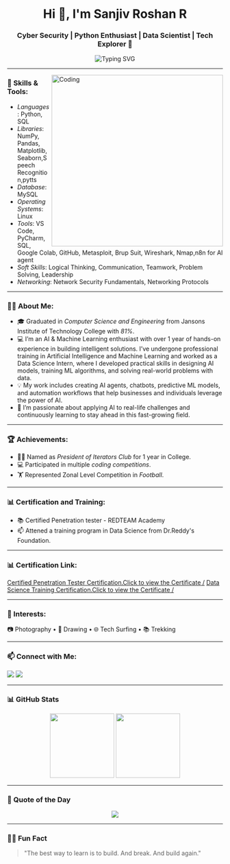 <h1 align="center">Hi 👋, I'm Sanjiv Roshan R</h1>
<h3 align="center">Cyber Security | Python Enthusiast | Data Scientist | Tech Explorer 🚀</h3>

<p align="center">
  <img src="https://readme-typing-svg.demolab.com?font=Fira+Code&size=24&pause=1000&center=true&vCenter=true&width=435&lines=Python+Developer;Data+Scientist;Cloud+and+Networking+Explorer;Always+Learning+and+Building" alt="Typing SVG" />
</p>

---

<img align="right" alt="Coding" width="400" src="https://cdn.dribbble.com/users/1162077/screenshots/3848914/programmer.gif">

### 🔧 Skills & Tools:
- *Languages*: Python, SQL
- *Libraries*: NumPy, Pandas, Matplotlib, Seaborn,Speech Recognition,pytts
- *Database*: MySQL
- *Operating Systems*: Linux
- *Tools*: VS Code, PyCharm, SQL, Google Colab, GitHub, Metasploit, Brup Suit, Wireshark, Nmap,n8n for AI agent
- *Soft Skills*: Logical Thinking, Communication, Teamwork, Problem Solving, Leadership
- *Networking*: Network Security Fundamentals, Networking Protocols 

---

### 👨‍💻 About Me:
- 🎓 Graduated in *Computer Science and Engineering* from Jansons Institute of Technology College with *81%*.
- 💻 I’m an AI & Machine Learning enthusiast with over 1 year of hands-on experience in building intelligent solutions. I’ve undergone professional training in Artificial Intelligence and Machine Learning       and worked as a Data Science Intern, where I developed practical skills in designing AI models, training ML algorithms, and solving real-world problems with data.
- 💡  My work includes creating AI agents, chatbots, predictive ML models, and automation workflows that help businesses and individuals leverage the power of AI.
- 🚀 I’m passionate about applying AI to real-life challenges and continuously learning to stay ahead in this fast-growing field.



---

### 🏆 Achievements:
- 🧑‍💼 Named as *President of Iterators Club* for 1 year in College.
- 💻 Participated in multiple *coding competitions*.
- 🏋 Represented Zonal Level Competition in *Football*.
  
  
---

### 📊 Certification and Training:
- 📚 Certified Penetration tester - REDTEAM Academy
- 📫 Attened a training program in Data Science from Dr.Reddy's Foundation.

---

### 📊 Certification Link:
<p align="left">
  <a href="https://drive.google.com/file/d/1Rq20XThkPJ21sJnVLlL_RO5uh1dVGPGD/view?usp=sharing" target="_blank">Certified Penetration Tester Certification.Click to view the Certificate /</a>
  <a href="https://drive.google.com/file/d/1S3Pp8V5FBuxxejvyCgUXFtku8SOmURk3/view?usp=sharing" target="_blank">Data Science Training Certification.Click to view the Certificate /</a>
</p>

---

### 🌱 Interests:
📷 Photography • 🌾 Drawing • 🌐 Tech Surfing • 📚 Trekking

---

### 📫 Connect with Me:

<p align="left">
  <a href="mailto:sanjukishan7@gmail.com"><img src="https://img.shields.io/badge/-Email-c14438?style=for-the-badge&logo=Gmail&logoColor=white" /></a>
  <a href="https://linkedin.com/in/https://www.linkedin.com/in/sanjiv-roshan-008523211/" target="_blank"><img src="https://img.shields.io/badge/-LinkedIn-blue?style=for-the-badge&logo=Linkedin&logoColor=white"/></a>
</p>

---

### 📊 GitHub Stats

<p align="center">
  <img src="https://github-readme-stats.vercel.app/api?username=Sanjukishan&show_icons=true&theme=radical" height="150">
  <img src="https://github-readme-stats.vercel.app/api/top-langs/?username=Sanjukishan&layout=compact&theme=radical" height="150">
</p>


---

### 🧠 Quote of the Day
<p align="center">
  <img src="https://quotes-github-readme.vercel.app/api?type=horizontal&theme=radical">
</p>

---

### 🧑‍🚀 Fun Fact
> "The best way to learn is to build. And break. And build again."
